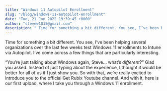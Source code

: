 ```yaml
---
title: "Windows 11 Autopilot Enrollment"
slug: "/blog/windows-11-autopilot-enrollment"
date: "Tue, 21 Jun 2022 19:39:45 +0000"
author: "stevew1015@gmail.com"
description: " Time for something a bit different. You see, I’ve been helping several organizations over the last few weeks test Windows 11 enrollments to Intune via Autopilot. I’ve come across a few things that are particularly interesting.“You’re just talking about Windows again, Steve… what’s different?” Glad"
---
```


Time for something a bit different. You see, I’ve been helping several organizations over the last few weeks test Windows 11 enrollments to Intune via Autopilot. I’ve come across a few things that are particularly interesting.

“You’re just talking about Windows again, Steve… what’s _different_?” Glad you asked. Instead of just typing about the experience, I thought it would be better for all of us if I just show you. So with that, we’re really excited to introduce you to the official Get Rubix Youtube channel. And with it, here is our first upload, where I take you through a Windows 11 enrollment.